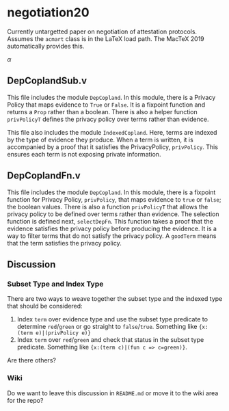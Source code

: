 # negotiation20

Currently untargetted paper on negotiation of attestation protocols.
Assumes the `acmart` class is in the LaTeX load path.  The MacTeX 2019
automatically provides this.

$\alpha$

## DepCoplandSub.v

This file includes the module `DepCopland`. In this module, there is a Privacy Policy that maps evidence to `True` or `False`. It is a fixpoint function and returns a `Prop` rather than a boolean. There is also a helper function `privPolicyT` defines the privacy policy over terms rather than evidence.  


This file also includes the module `IndexedCopland`. Here, terms are indexed by the type of evidence they produce. When a term is written, it is accompanied by a proof that it satisfies the PrivacyPolicy, `privPolicy`. This ensures each term is not exposing private information. 

## DepCoplandFn.v 

This file includes the module `DepCopland`. In this module, there is a fixpoint function for Privacy Policy, `privPolicy`, that maps evidence to `true` or `false`; the boolean values. There is also a function `privPolicyT` that allows the privacy policy to be defined over terms rather than evidence. The selection function is defined next, `selectDepFn`. This function takes a proof that the evidence satisfies the privacy policy before producing the evidence. It is a way to filter terms that do not satisfy the privacy policy. A `goodTerm` means that the term satisfies the privacy policy.  

## Discussion

### Subset Type and Index Type

There are two ways to weave together the subset type and the indexed type that should be considered:

1. Index `term` over evidence type and use the subset type predicate to determine `red`/`green` or go straight to `false`/`true`.  Something like `{x:(term e)|(privPolicy e)}`
2. Index `term` over `red`/`green` and check that status in the subset type predicate.  Something like `{x:(term c)|(fun c => c=green)}`. 

Are there others?

### Wiki

Do we want to leave this discussion in `README.md` or move it to the wiki area for the repo?
